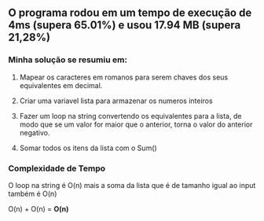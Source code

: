 ## O programa rodou em um tempo de execução de 4ms (supera 65.01%) e usou 17.94 MB (supera 21,28%)

### Minha solução se resumiu em:

1. Mapear os caracteres em romanos para serem chaves dos seus equivalentes em decimal.

2. Criar uma variavel lista para armazenar os numeros inteiros

3. Fazer um loop na string convertendo os equivalentes para a lista, de modo que se um valor for maior que o anterior, torna o valor do anterior negativo.

4. Somar todos os itens da lista com o Sum()

### Complexidade de Tempo

O loop na string é O(n) mais a soma da lista que é de tamanho igual ao input também é O(n)

O(n) + O(n) = **O(n)**
